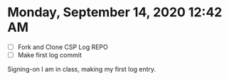 # Monday, September 14, 2020 12:42 AM
- [ ] Fork and Clone CSP Log REPO
- [ ] Make first log commit

Signing-on I am in class, making my first log entry.